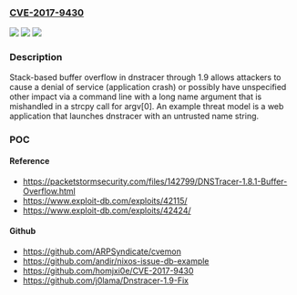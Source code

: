 ### [CVE-2017-9430](https://cve.mitre.org/cgi-bin/cvename.cgi?name=CVE-2017-9430)
![](https://img.shields.io/static/v1?label=Product&message=n%2Fa&color=blue)
![](https://img.shields.io/static/v1?label=Version&message=n%2Fa&color=blue)
![](https://img.shields.io/static/v1?label=Vulnerability&message=n%2Fa&color=brighgreen)

### Description

Stack-based buffer overflow in dnstracer through 1.9 allows attackers to cause a denial of service (application crash) or possibly have unspecified other impact via a command line with a long name argument that is mishandled in a strcpy call for argv[0]. An example threat model is a web application that launches dnstracer with an untrusted name string.

### POC

#### Reference
- https://packetstormsecurity.com/files/142799/DNSTracer-1.8.1-Buffer-Overflow.html
- https://www.exploit-db.com/exploits/42115/
- https://www.exploit-db.com/exploits/42424/

#### Github
- https://github.com/ARPSyndicate/cvemon
- https://github.com/andir/nixos-issue-db-example
- https://github.com/homjxi0e/CVE-2017-9430
- https://github.com/j0lama/Dnstracer-1.9-Fix

